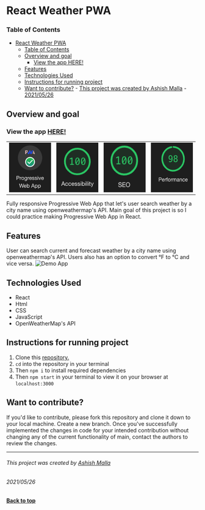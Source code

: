 # React Weather PWA

### Table of Contents
- [React Weather PWA](#react-weather-pwa)
    - [Table of Contents](#table-of-contents)
  - [Overview and goal](#overview-and-goal)
    - [View the app HERE!](#view-the-app-here)
  - [Features](#features)
  - [Technologies Used](#technologies-used)
  - [Instructions for running project](#instructions-for-running-project)
  - [Want to contribute?](#want-to-contribute)
          - [This project was created by Ashish Malla](#this-project-was-created-by-ashish-malla)
          - [2021/05/26](#20210526)

## Overview and goal
### View the app [HERE!](https://happy-almeida-f62824.netlify.app/)
<table>
  <td>
    <img src="assests/pwa.png" alt="pwa icon"
      width="110" height="130" />
  </td>
  <td>
    <img src="assests/accessibility.png" alt="accessibility score"
      width="110" height="130" />
  </td>
  <td>
    <img src="assests/seo.png" alt="SEO score"
      width="110" height="130" />
  </td>
  <td>
    <img src="assests/performance.png" alt="performance score"
      width="110" height="130" />
  </td>
</table>
Fully responsive Progressive Web App that let's user search weather by a city name using openweathermap's API. Main goal of this project is so I could practice making Progressive Web App in React. 

## Features 
User can search current and forecast weather by a city name using openweathermap's API. Users also has an option to convert °F to °C and vice versa.
![Demo App](./assests/demo.gif)

## Technologies Used
- React
- Html
- CSS
- JavaScript
- OpenWeatherMap's API

## Instructions for running project
1. Clone this [repository.](https://github.com/asiisii/WeatherApp-React)
2. `cd` into the repository in your terminal
3. Then `npm i` to install required dependencies
4. Then `npm start` in your terminal to view it on your browser at `localhost:3000`

## Want to contribute?
If you'd like to contribute, please fork this repository and clone it down to your local machine. Create a new branch. Once you've successfully implemented the changes in code for your intended contribution without changing any of the current functionality of main, contact the authors to review the changes.

**************************************************************************
###### This project was created by [Ashish Malla](https://github.com/asiisii)
###### 2021/05/26
**[Back to top](#table-of-contents)**


